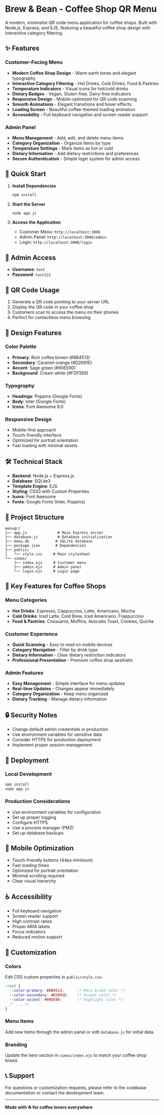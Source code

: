 # Brew & Bean - Coffee Shop QR Menu

A modern, minimalist QR code menu application for coffee shops. Built with Node.js, Express, and EJS, featuring a beautiful coffee shop design with interactive category filtering.

## ✨ Features

### Customer-Facing Menu
- **Modern Coffee Shop Design** - Warm earth tones and elegant typography
- **Interactive Category Filtering** - Hot Drinks, Cold Drinks, Food & Pastries
- **Temperature Indicators** - Visual icons for hot/cold drinks
- **Dietary Badges** - Vegan, Gluten-free, Dairy-free indicators
- **Responsive Design** - Mobile-optimized for QR code scanning
- **Smooth Animations** - Elegant transitions and hover effects
- **Loading Screen** - Beautiful coffee-themed loading animation
- **Accessibility** - Full keyboard navigation and screen reader support

### Admin Panel
- **Menu Management** - Add, edit, and delete menu items
- **Category Organization** - Organize items by type
- **Temperature Settings** - Mark items as hot or cold
- **Dietary Information** - Add dietary restrictions and preferences
- **Secure Authentication** - Simple login system for admin access

## 🚀 Quick Start

1. **Install Dependencies**
   ```bash
   npm install
   ```

2. **Start the Server**
   ```bash
   node app.js
   ```

3. **Access the Application**
   - Customer Menu: `http://localhost:3000`
   - Admin Panel: `http://localhost:3000/admin`
   - Login: `http://localhost:3000/login`

## 🔧 Admin Access

- **Username**: `test`
- **Password**: `test123`

## 📱 QR Code Usage

1. Generate a QR code pointing to your server URL
2. Display the QR code in your coffee shop
3. Customers scan to access the menu on their phones
4. Perfect for contactless menu browsing

## 🎨 Design Features

### Color Palette
- **Primary**: Rich coffee brown (#8B4513)
- **Secondary**: Caramel orange (#D2691E)
- **Accent**: Sage green (#90EE90)
- **Background**: Cream white (#FDF5E6)

### Typography
- **Headings**: Poppins (Google Fonts)
- **Body**: Inter (Google Fonts)
- **Icons**: Font Awesome 6.0

### Responsive Design
- Mobile-first approach
- Touch-friendly interface
- Optimized for portrait orientation
- Fast loading with minimal assets

## 🛠️ Technical Stack

- **Backend**: Node.js + Express.js
- **Database**: SQLite3
- **Template Engine**: EJS
- **Styling**: CSS3 with Custom Properties
- **Icons**: Font Awesome
- **Fonts**: Google Fonts (Inter, Poppins)

## 📁 Project Structure

```
menuqr/
├── app.js              # Main Express server
├── database.js         # Database initialization
├── menu.db            # SQLite database
├── package.json       # Dependencies
├── public/
│   └── style.css     # Main stylesheet
└── views/
    ├── index.ejs     # Customer menu
    ├── admin.ejs     # Admin panel
    └── login.ejs     # Login page
```

## 🎯 Key Features for Coffee Shops

### Menu Categories
- **Hot Drinks**: Espresso, Cappuccino, Latte, Americano, Mocha
- **Cold Drinks**: Iced Latte, Cold Brew, Iced Americano, Frappuccino
- **Food & Pastries**: Croissants, Muffins, Avocado Toast, Cookies, Quiche

### Customer Experience
- **Quick Scanning** - Easy to read on mobile devices
- **Category Navigation** - Filter by drink type
- **Dietary Information** - Clear dietary restriction indicators
- **Professional Presentation** - Premium coffee shop aesthetic

### Admin Features
- **Easy Management** - Simple interface for menu updates
- **Real-time Updates** - Changes appear immediately
- **Category Organization** - Keep menu organized
- **Dietary Tracking** - Manage dietary information

## 🔒 Security Notes

- Change default admin credentials in production
- Use environment variables for sensitive data
- Consider HTTPS for production deployment
- Implement proper session management

## 🚀 Deployment

### Local Development
```bash
npm install
node app.js
```

### Production Considerations
- Use environment variables for configuration
- Set up proper logging
- Configure HTTPS
- Use a process manager (PM2)
- Set up database backups

## 📱 Mobile Optimization

- Touch-friendly buttons (44px minimum)
- Fast loading times
- Optimized for portrait orientation
- Minimal scrolling required
- Clear visual hierarchy

## ♿ Accessibility

- Full keyboard navigation
- Screen reader support
- High contrast ratios
- Proper ARIA labels
- Focus indicators
- Reduced motion support

## 🎨 Customization

### Colors
Edit CSS custom properties in `public/style.css`:
```css
:root {
  --color-primary: #8B4513;      /* Main brand color */
  --color-secondary: #D2691E;    /* Accent color */
  --color-accent: #90EE90;       /* Highlight color */
  /* ... */
}
```

### Menu Items
Add new items through the admin panel or edit `database.js` for initial data.

### Branding
Update the hero section in `views/index.ejs` to match your coffee shop brand.

## 📞 Support

For questions or customization requests, please refer to the codebase documentation or contact the development team.

---

**Made with ☕ for coffee lovers everywhere** 